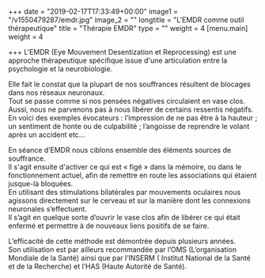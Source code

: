 +++
date = "2019-02-17T17:33:49+00:00"
image1 = "/v1550479287/emdr.jpg"
image_2 = ""
longtitle = "L'EMDR comme outil thérapeutique"
title = "Thérapie EMDR"
type = ""
weight = 4
[menu.main]
weight = 4

+++
L'EMDR (Eye Mouvement Desentization et Reprocessing) est une approche thérapeutique spécifique issue d'une articulation entre la psychologie et la neurobiologie.   
   
 Elle fait le constat que la plupart de nos souffrances résultent de blocages dans nos réseaux neuronaux.   
 Tout se passe comme si nos pensées négatives circulaient en vase clos. Aussi, nous ne parvenons pas à nous libérer de certains ressentis négatifs.  
 En voici des exemples évocateurs : l’impression de ne pas être à la hauteur ; un sentiment de honte ou de culpabilité ; l’angoisse de reprendre le volant après un accident etc…   
   
 En séance d’EMDR nous ciblons ensemble des éléments sources de souffrance.  
 Il s'agit ensuite d'activer ce qui est « figé » dans la mémoire, ou dans le fonctionnement actuel, afin de remettre en route les associations qui étaient jusque-là bloquées.  
 En utilisant des stimulations bilatérales par mouvements oculaires nous agissons directement sur le cerveau et sur la manière dont les connexions neuronales s’effectuent.   
 Il s’agit en quelque sorte d’ouvrir le vase clos afin de libérer ce qui était enfermé et permettre à de nouveaux liens positifs de se faire.  
   
 L’efficacité de cette méthode est démontrée depuis plusieurs années.   
 Son utilisation est par ailleurs recommandée par l’OMS (L’organisation Mondiale de la Santé) ainsi que par l’INSERM ( Institut National de la Santé et de la Recherche) et l’HAS (Haute Autorité de Santé).